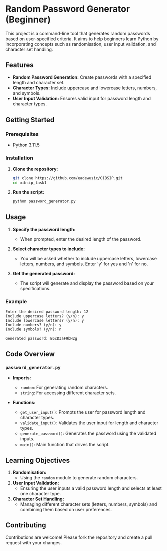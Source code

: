 # Random Password Generator (Beginner)

This project is a command-line tool that generates random passwords based on user-specified criteria. It aims to help beginners learn Python by incorporating concepts such as randomisation, user input validation, and character set handling.

## Features

- **Random Password Generation:** Create passwords with a specified length and character set.
- **Character Types:** Include uppercase and lowercase letters, numbers, and symbols.
- **User Input Validation:** Ensures valid input for password length and character types.

## Getting Started

### Prerequisites

- Python 3.11.5

### Installation

1. **Clone the repository:**

   ```bash
   git clone https://github.com/eadewusic/OIBSIP.git
   cd oibsip_task1
   ```

2. **Run the script:**
   ```bash
   python password_generator.py
   ```

## Usage

1. **Specify the password length:**

   - When prompted, enter the desired length of the password.

2. **Select character types to include:**

   - You will be asked whether to include uppercase letters, lowercase letters, numbers, and symbols. Enter 'y' for yes and 'n' for no.

3. **Get the generated password:**
   - The script will generate and display the password based on your specifications.

### Example

```
Enter the desired password length: 12
Include uppercase letters? (y/n): y
Include lowercase letters? (y/n): y
Include numbers? (y/n): y
Include symbols? (y/n): n

Generated password: B6cD3aF9bH2g
```

## Code Overview

### `password_generator.py`

- **Imports:**

  - `random`: For generating random characters.
  - `string`: For accessing different character sets.

- **Functions:**
  - `get_user_input()`: Prompts the user for password length and character types.
  - `validate_input()`: Validates the user input for length and character types.
  - `generate_password()`: Generates the password using the validated inputs.
  - `main()`: Main function that drives the script.

## Learning Objectives

1. **Randomisation:**
   - Using the `random` module to generate random characters.
2. **User Input Validation:**
   - Ensuring the user inputs a valid password length and selects at least one character type.
3. **Character Set Handling:**
   - Managing different character sets (letters, numbers, symbols) and combining them based on user preferences.

## Contributing

Contributions are welcome! Please fork the repository and create a pull request with your changes.
